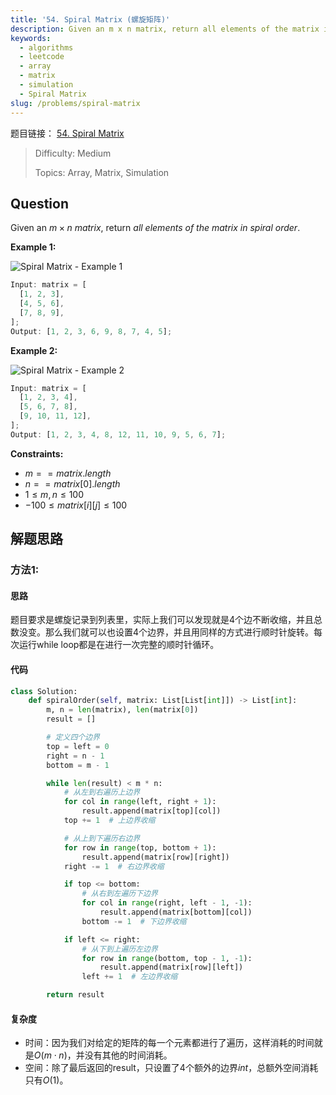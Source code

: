 ```yaml
---
title: '54. Spiral Matrix (螺旋矩阵)'
description: Given an m x n matrix, return all elements of the matrix in spiral order.
keywords:
  - algorithms
  - leetcode
  - array
  - matrix
  - simulation
  - Spiral Matrix
slug: /problems/spiral-matrix
---
```


题目链接：
[54. Spiral Matrix](https://leetcode.com/problems/spiral-matrix/)

> Difficulty: Medium
>
> Topics: Array, Matrix, Simulation

## Question

Given an $m \times n$ $matrix$, return _all elements of the_ $matrix$ _in spiral order_.

**Example 1:**

![Spiral Matrix - Example 1](/img/problems/54-1.jpg)

```javascript
Input: matrix = [
  [1, 2, 3],
  [4, 5, 6],
  [7, 8, 9],
];
Output: [1, 2, 3, 6, 9, 8, 7, 4, 5];
```

**Example 2:**

![Spiral Matrix - Example 2](/img/problems/54-2.jpg)

```javascript
Input: matrix = [
  [1, 2, 3, 4],
  [5, 6, 7, 8],
  [9, 10, 11, 12],
];
Output: [1, 2, 3, 4, 8, 12, 11, 10, 9, 5, 6, 7];
```

**Constraints:**

- $m == matrix.length$
- $n == matrix[0].length$
- $1 \le m, n \le 100$
- $-100 \le matrix[i][j] \le 100$

## 解题思路

### 方法1:

#### 思路

题目要求是螺旋记录到列表里，实际上我们可以发现就是4个边不断收缩，并且总数没变。那么我们就可以也设置4个边界，并且用同样的方式进行顺时针旋转。每次运行while loop都是在进行一次完整的顺时针循环。

#### 代码

```python
class Solution:
    def spiralOrder(self, matrix: List[List[int]]) -> List[int]:
        m, n = len(matrix), len(matrix[0])
        result = []

        # 定义四个边界
        top = left = 0
        right = n - 1
        bottom = m - 1

        while len(result) < m * n:
            # 从左到右遍历上边界
            for col in range(left, right + 1):
                result.append(matrix[top][col])
            top += 1  # 上边界收缩

            # 从上到下遍历右边界
            for row in range(top, bottom + 1):
                result.append(matrix[row][right])
            right -= 1  # 右边界收缩

            if top <= bottom:
                # 从右到左遍历下边界
                for col in range(right, left - 1, -1):
                    result.append(matrix[bottom][col])
                bottom -= 1  # 下边界收缩

            if left <= right:
                # 从下到上遍历左边界
                for row in range(bottom, top - 1, -1):
                    result.append(matrix[row][left])
                left += 1  # 左边界收缩

        return result
```

#### 复杂度

- 时间：因为我们对给定的矩阵的每一个元素都进行了遍历，这样消耗的时间就是$O(m \cdot n)$，并没有其他的时间消耗。
- 空间：除了最后返回的result，只设置了4个额外的边界$int$，总额外空间消耗只有$O(1)$。
